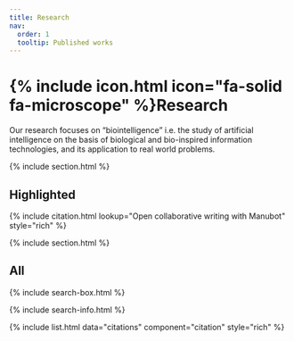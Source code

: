 ```yaml
---
title: Research
nav:
  order: 1
  tooltip: Published works
---
```


# {% include icon.html icon="fa-solid fa-microscope" %}Research

Our research focuses on “biointelligence” i.e. the study of artificial intelligence on the basis of biological and bio-inspired information technologies, and its application to real world problems.

{% include section.html %}

## Highlighted

{% include citation.html lookup="Open collaborative writing with Manubot" style="rich" %}

{% include section.html %}

## All

{% include search-box.html %}

{% include search-info.html %}

{% include list.html data="citations" component="citation" style="rich" %}
